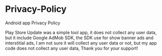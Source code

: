 # Privacy-Policy
Android app Privacy Policy

Play Store Update was a simple tool app, it does not collect any user data, but it include Google AdMob SDK, the SDK use for show banner ads and interstitial ads, I am not sure it will collect any user data or not, but my app code does not collect any user data, Thank you for your support!
